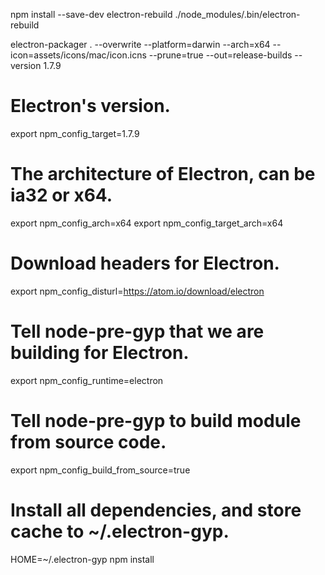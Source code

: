 npm install --save-dev electron-rebuild
./node_modules/.bin/electron-rebuild

electron-packager . --overwrite --platform=darwin --arch=x64 --icon=assets/icons/mac/icon.icns --prune=true --out=release-builds --version 1.7.9

# Electron's version.
export npm_config_target=1.7.9
# The architecture of Electron, can be ia32 or x64.
export npm_config_arch=x64
export npm_config_target_arch=x64
# Download headers for Electron.
export npm_config_disturl=https://atom.io/download/electron
# Tell node-pre-gyp that we are building for Electron.
export npm_config_runtime=electron
# Tell node-pre-gyp to build module from source code.
export npm_config_build_from_source=true
# Install all dependencies, and store cache to ~/.electron-gyp.
HOME=~/.electron-gyp npm install